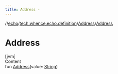 ```yaml
---
title: Address -
---
```

//[echo](../../index.md)/[tech.whence.echo.definition](../index.md)/[Address](index.md)/[Address](-address.md)



# Address  
[jvm]  
Content  
fun [Address](-address.md)(value: [String](https://kotlinlang.org/api/latest/jvm/stdlib/kotlin/-string/index.html))  



